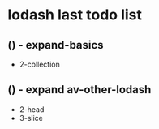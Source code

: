 # lodash last todo list

## () - expand-basics
* 2-collection

## () - expand av-other-lodash
* 2-head
* 3-slice